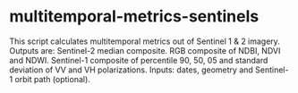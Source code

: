 # multitemporal-metrics-sentinels
This script calculates multitemporal metrics out of Sentinel 1 &amp; 2 imagery. Outputs are: Sentinel-2 median composite. RGB composite of NDBI, NDVI and NDWI. Sentinel-1 composite of percentile 90, 50, 05 and standard deviation of VV and VH polarizations. Inputs: dates, geometry and Sentinel-1 orbit path (optional).
